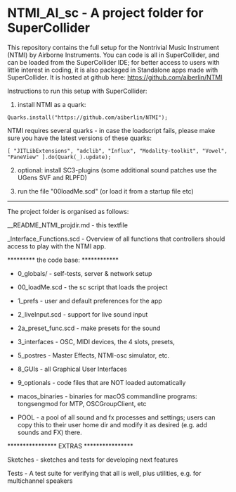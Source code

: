 # NTMI_AI_sc - A project folder for SuperCollider

This repository contains the full setup for the Nontrivial Music Instrument (NTMI) by Airborne Instruments. You can  code is all in SuperCollider, and can be loaded from the SuperCollider IDE; for better access to users with little interest in coding, it is also packaged in Standalone apps made with SuperCollider. It is hosted at github here:
https://github.com/aiberlin/NTMI


Instructions to run this setup with SuperCollider:

1. install NTMI as a quark:
```
Quarks.install("https://github.com/aiberlin/NTMI");
```
NTMI requires several quarks - in case the loadscript fails,
please make sure you have the latest versions of these quarks:
```
[ "JITLibExtensions", "adclib", "Influx", "Modality-toolkit", "Vowel", "PaneView" ].do(Quark(_).update);
```
2. optional: install SC3-plugins (some additional sound patches use the UGens SVF and RLPFD)

3. run the file "00loadMe.scd" (or load it from a startup file etc)


---
The project folder is organised as follows:

__README_NTMI_projdir.md - this textfile

_Interface_Functions.scd - Overview of all functions that controllers should access to play with the NTMI app.

********* the code base: ************

- 0_globals/				- self-tests, server & network setup
- 00_loadMe.scd			- the sc script that loads the project
- 1_prefs					- user and default preferences for the app

- 2_liveInput.scd			- support for live sound input
- 2a_preset_func.scd		- make presets for the sound  

- 3_interfaces			- OSC, MIDI devices, the 4 slots, presets,
- 5_postres				- Master Effects, NTMI-osc simulator, etc.
- 8_GUIs					- all Graphical User Interfaces

- 9_optionals				- code files that are NOT loaded automatically
- macos_binaries		- binaries for macOS commandline programs: tongsengmod for MTP, OSCGroupClient, etc

- POOL	- a pool of all sound and fx processes and settings; users can copy this to their user home dir and modify it as desired (e.g. add sounds and FX) there.

**************** EXTRAS ****************

Sketches				- sketches and tests for developing next features

Tests					- A test suite for verifying that all is well, plus utilities, e.g. for multichannel speakers

